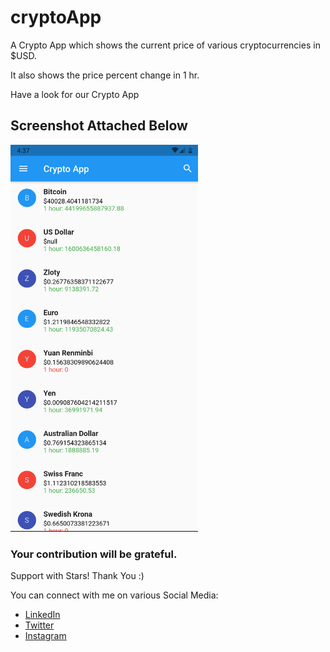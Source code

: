 # cryptoApp

A Crypto App which shows the current price of various cryptocurrencies in $USD.

It also shows the price percent change in 1 hr.

Have a look for our Crypto App

## Screenshot Attached Below

<img src = "Screenshots/cryptoApp.png" width = "300px" >

### Your contribution will be grateful.

Support with Stars!
Thank You :)

You can connect with me on various Social Media:

- [LinkedIn](https://linkedin.com/in/imsachinshah)
- [Twitter](https://twitter.com/imsachinshah0)
- [Instagram](https://instagram.com/imsachinshah0)
